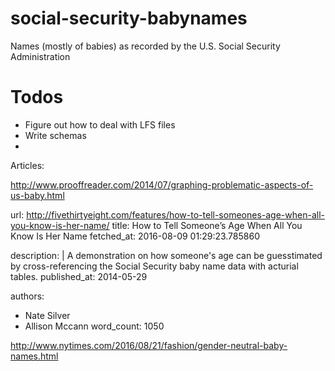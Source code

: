 # social-security-babynames
Names (mostly of babies) as recorded by the U.S. Social Security Administration


# Todos

- Figure out how to deal with LFS files
- Write schemas
- 


Articles:

http://www.prooffreader.com/2014/07/graphing-problematic-aspects-of-us-baby.html


url: http://fivethirtyeight.com/features/how-to-tell-someones-age-when-all-you-know-is-her-name/
title: How to Tell Someone’s Age When All You Know Is Her Name
fetched_at: 2016-08-09 01:29:23.785860

description: |
  A demonstration on how someone's age can be guesstimated by cross-referencing the Social Security baby name data with acturial tables.
published_at: 2014-05-29

authors:
  - Nate Silver
  - Allison Mccann
word_count: 1050


http://www.nytimes.com/2016/08/21/fashion/gender-neutral-baby-names.html
